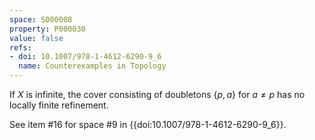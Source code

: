 ```yaml
---
space: S000008
property: P000030
value: false
refs:
- doi: 10.1007/978-1-4612-6290-9_6
  name: Counterexamples in Topology
---
```


If $X$ is infinite, the cover consisting of doubletons $\{p,a\}$ for $a \ne p$ has no locally finite refinement.

See item #16 for space #9 in {{doi:10.1007/978-1-4612-6290-9_6}}.
